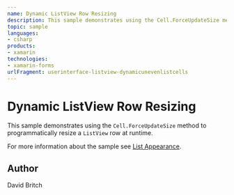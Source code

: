```yaml
---
name: Dynamic ListView Row Resizing
description: This sample demonstrates using the Cell.ForceUpdateSize method to programmatically resize a ListView row at runtime.
topic: sample
languages:
- csharp
products:
- xamarin
technologies:
- xamarin-forms
urlFragment: userinterface-listview-dynamicunevenlistcells
---
```

Dynamic ListView Row Resizing
=============================

This sample demonstrates using the `Cell.ForceUpdateSize` method to programmatically resize a `ListView` row at runtime.

For more information about the sample see [List Appearance](https://developer.xamarin.com/guides/xamarin-forms/user-interface/listview/customizing-list-appearance/).

Author
------

David Britch

